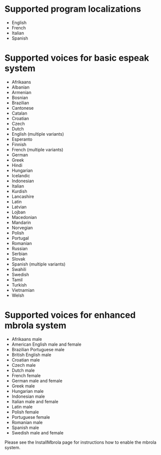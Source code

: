 # Supported program localizations #

  * English
  * French
  * Italian
  * Spanish

# Supported voices for basic espeak system #

  * Afrikaans
  * Albanian
  * Armenian
  * Bosnian
  * Brazilian
  * Cantonese
  * Catalan
  * Croatian
  * Czech
  * Dutch
  * English (multiple variants)
  * Esperanto
  * Finnish
  * French (multiple variants)
  * German
  * Greek
  * Hindi
  * Hungarian
  * Icelandic
  * Indonesian
  * Italian
  * Kurdish
  * Lancashire
  * Latin
  * Latvian
  * Lojban
  * Macedonian
  * Mandarin
  * Norvegian
  * Polish
  * Portugal
  * Romanian
  * Russian
  * Serbian
  * Slovak
  * Spanish (multiple variants)
  * Swahili
  * Swedish
  * Tamil
  * Turkish
  * Vietnamian
  * Welsh

# Supported voices for enhanced mbrola system #

  * Afrikaans male
  * American English male and female
  * Brazilian Portuguese male
  * British English male
  * Croatian male
  * Czech male
  * Dutch male
  * French female
  * German male and female
  * Greek male
  * Hungarian male
  * Indonesian male
  * Italian male and female
  * Latin male
  * Polish female
  * Portuguese female
  * Romanian male
  * Spanish male
  * Swedish male and female

Please see the InstallMbrola page for instructions how to enable the mbrola system.
